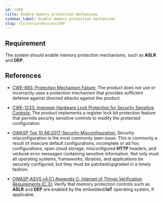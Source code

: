 ```yaml
---
id: r350
title: Enable memory protection mechanisms
sidebar_label: Enable memory protection mechanisms
slug: /criteria/devices/350
---
```


## Requirement

The system should enable
memory protection mechanisms,
such as **ASLR** and **DEP**.

## References

- [CWE-693: Protection Mechanism Failure:](https://cwe.mitre.org/data/definitions/693.html)
The product does not use
or incorrectly uses a protection mechanism
that provides sufficient defense
against directed attacks
against the product.

- [CWE-1233: Improper Hardware Lock Protection for Security Sensitive Controls:](https://cwe.mitre.org/data/definitions/1233.html)
The product implements
a register lock bit protection feature
that permits security sensitive controls
to modify the protected configuration.

- [OWASP Top 10 A6:2017-Security Misconfiguration:](https://owasp.org/www-project-top-ten/OWASP_Top_Ten_2017/Top_10-2017_A6-Security_Misconfiguration)
Security misconfiguration
is the most commonly seen issue.
This is commonly a result
of insecure default configurations,
incomplete or ad hoc configurations,
open cloud storage, misconfigured **HTTP** headers,
and verbose error messages
containing sensitive information.
Not only must all operating systems,
frameworks, libraries,
and applications be securely configured,
but they must be patched/upgraded
in a timely fashion.

- [OWASP-ASVS v4.0.1 Appendix C: Internet of Things Verification Requirements.(C.3):](https://owasp.org/www-project-application-security-verification-standard/)
Verify that memory protection controls
such as **ASLR** and **DEP**
are enabled by the embedded/**IoT** operating system,
if applicable.
